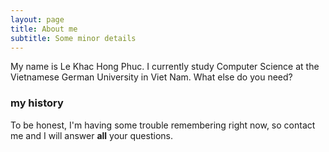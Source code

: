 ```yaml
---
layout: page
title: About me
subtitle: Some minor details
---
```


My name is Le Khac Hong Phuc. I currently study Computer Science at the Vietnamese German University in Viet Nam.
What else do you need?

### my history

To be honest, I'm having some trouble remembering right now, so contact me and I will answer **all** your questions.